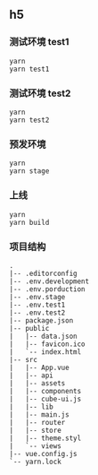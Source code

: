 ## h5

### 测试环境 test1

```
yarn
yarn test1
```

### 测试环境 test2

```
yarn
yarn test2
```

### 预发环境

```
yarn
yarn stage
```

### 上线

```
yarn
yarn build
```

### 项目结构
```
.
|-- .editorconfig                         
|-- .env.development                          
|-- .env.porduction                       
|-- .env.stage                              
|-- .env.test1                              
|-- .env.test2
|-- package.json
|-- public
|   |-- data.json
|   |-- favicon.ico
|   `-- index.html
|-- src
|   |-- App.vue
|   |-- api
|   |-- assets
|   |-- components
|   |-- cube-ui.js
|   |-- lib
|   |-- main.js
|   |-- router
|   |-- store
|   |-- theme.styl
|   `-- views
|-- vue.config.js
`-- yarn.lock
```
